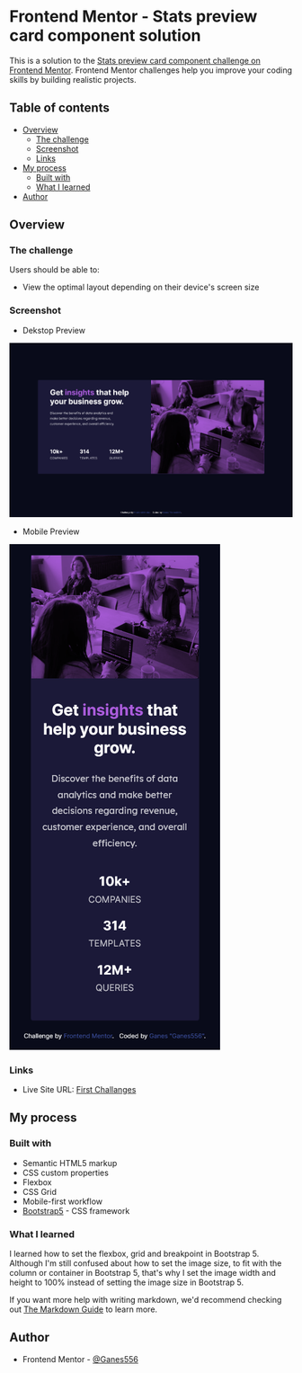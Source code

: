 # Frontend Mentor - Stats preview card component solution

This is a solution to the [Stats preview card component challenge on Frontend Mentor](https://www.frontendmentor.io/challenges/stats-preview-card-component-8JqbgoU62). Frontend Mentor challenges help you improve your coding skills by building realistic projects.

## Table of contents

- [Overview](#overview)
  - [The challenge](#the-challenge)
  - [Screenshot](#screenshot)
  - [Links](#links)
- [My process](#my-process)
  - [Built with](#built-with)
  - [What I learned](#what-i-learned)
- [Author](#author)

## Overview

### The challenge

Users should be able to:

- View the optimal layout depending on their device's screen size

### Screenshot

- Dekstop Preview

![](./design/desktop-preview.png)

- Mobile Preview

![](./design/mobile-preview.png)

### Links

- Live Site URL: [First Challanges](https://ganes556.github.io/Challanges/)

## My process

### Built with

- Semantic HTML5 markup
- CSS custom properties
- Flexbox
- CSS Grid
- Mobile-first workflow
- [Bootstrap5](https://getbootstrap.com/docs/5.0/) - CSS framework

### What I learned

I learned how to set the flexbox, grid and breakpoint in Bootstrap 5. Although I'm still confused about how to set the image size, to fit with the column or container in Bootstrap 5, that's why I set the image width and height to 100% instead of setting the image size in Bootstrap 5.

If you want more help with writing markdown, we'd recommend checking out [The Markdown Guide](https://www.markdownguide.org/) to learn more.

## Author

- Frontend Mentor - [@Ganes556](https://www.frontendmentor.io/profile/Ganes556)
